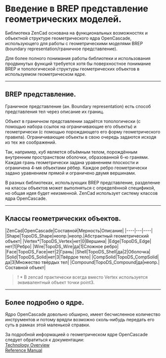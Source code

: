 # Введение в BREP представление геометрических моделей.

Библиотека ZenCad основана на функциональных возможностях и объектной структуре геометрического ядра OpenCascade, использующего для работы с геометрическими моделями BREP (boundary representation/граничное представление).

Для более полного понимания работы библиотеки и использования продвинутых функций требуется хотя бы поверхностное понимание BREP и топологической структуры геометрических объектов в используемом геометрическом ядре.

------------------------------------------------------
## BREP представление.

Граничное представление (ан. Boundary representation) есть способ представления тел через описание их границ.

Объект в граничном представлении задаётся топологически (с помощью набора ссылок на ограничивающие его объекты) и геометрически (с помощью порождающего его форму геометрического правила). Ограничивающие объекты в свою очередь задаются исходя из тех же соображений.

Так, например, куб является объёмным телом, порождённым внутренним пространством оболочки, образованной 6-ю гранями. Каждая грань геометрически задана уравнением плоскости и ограничена 4-мя объектами рёбер. Каждое ребро геометрически задано уравнением прямой и ограничено двумя вершинами.

В разных библиотеках, использующих BREP представление, разделение на классы объектов может выполняться с определённой спецификой, но общая идея будет неизменной. ZenCad использует систему классов ядра OpenCascade.

------------------------------------------------------
## Классы геометрических объектов.
|ZenCad|OpenCascade|Составной|Мерность|Описание|
|----|---|----|
|Shape|TopoDS\_Shape|неопр.|неопр.|Абстрактный геометрический объект|
|Vertex*|TopoDS\_Vertex|нет|0|Вершина|
|Edge|TopoDS\_Edge|нет|1|Ребро|
|Wire|TopoDS\_Wire|да|1|Сложное ребро|
|Face|TopoDS\_Face|нет|2|Грань|
|Shell|TopoDS\_Shell|да|2|Оболочка|
|Solid|TopoDS\_Solid|нет|3|Твёрдое тело|
|CompSolid|TopoDS\_CompSolid|да|3|Множество твёрдых тел|
|Compound|TopoDS\_Compound|да|неопр.|Составной объект|

>! * В zencad практически всегда вместо Vertex используется эквивалентный объект точки point3. 

------------------------------------------------------

## Более подробно о ядре.
Ядро OpenCascade довольно обширно, имеет бесчисленное количество инструментов и потому врядли возможно сколь-нибудь передать его суть в рамках этой маленькой справки.

За подробной информацией о геометрическом ядре OpenCascade следует обратиться к документации:  
[Technology Overview](https://www.opencascade.com/doc/occt-7.3.0/overview/html/index.html)  
[Reference Manual](https://www.opencascade.com/doc/occt-7.3.0/refman/html/index.html)

